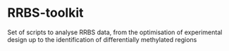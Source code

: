 # RRBS-toolkit
Set of scripts to analyse RRBS data, from the optimisation of experimental design up to the identification of differentially methylated regions
